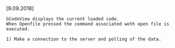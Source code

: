 [9.09.2018]

	GCodeView displays the current loaded code.
	When Openfile pressed the command associated woth open file is executed.

	1) Make a connection to the server and polling of the data.
	